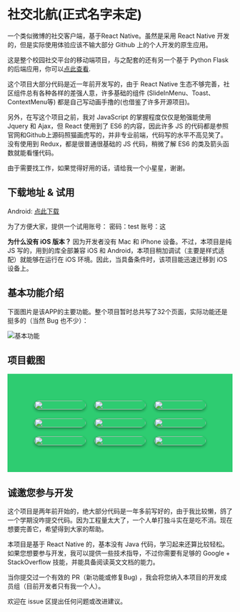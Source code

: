 社交北航(正式名字未定)
=======

一个类似微博的社交客户端，基于React Native。虽然是采用 React Native 开发的，但是实际使用体验应该不输大部分 Github 上的个人开发的原生应用。

这是整个校园社交平台的移动端项目，与之配套的还有另一个基于 Python Flask 的后端应用，你可以[点此查看](https://github.com/fondoger/School).

这个项目大部分代码是近一年前开发写的，由于 React Native 生态不够完善，社区组件总有各种各样的差强人意，许多基础的组件 (SlideInMenu、Toast、ContextMenu等) 都是自己写动画手撸的(也借鉴了许多开源项目)。

另外，在写这个项目之前，我对 JavaScript 的掌握程度仅仅是勉强能使用 Jquery 和 Ajax，但 React 使用到了 ES6 的内容，因此许多 JS 的代码都是参照官网和Github上源码照猫画虎写的，并非专业前端，代码写的水平不高见笑了。没有使用到 Redux，都是很普通很基础的 JS 代码，稍微了解 ES6 的类及箭头函数就能看懂代码。

由于需要找工作，如果觉得好用的话，请给我一个小星星，谢谢。

## 下载地址 & 试用

Android: [点此下载](http://asserts.fondoger.cn/personal/app-release.apk)

为了方便大家，提供一个试用账号：
密码：test
账号：这

**为什么没有 iOS 版本？**
因为开发者没有 Mac 和 iPhone 设备。不过，本项目是纯 JS 写的，用到的库全部兼容 iOS 和 Android，本项目稍加调试（主要是样式适配）就能够在运行在 iOS 环境。因此，当具备条件时，该项目能迅速迁移到 iOS 设备上。

## 基本功能介绍

下面图片是该APP的主要功能。整个项目暂时总共写了32个页面，实际功能还是挺多的（当然 Bug 也不少）：

![基本功能](http://ww1.sinaimg.cn/large/0070O95Yly1g36sx92wojj30ox0io410.jpg)

项目截图
-------

<div class="container" style="width: 100%; padding: 50px; background: #2ecc71; box-sizing: border-box;">
    <div class="row" style="display: flex; flex-direction: row;">
        <div class="card" style="flex: 1; margin: 10px; box-shadow: 0 3px 6px rgba(0,0,0,0.16), 0 3px 6px rgba(0,0,0,0.23); border-radius: 30px;">
            <img class="img" style="width: 100%; height: auto; border-radius: 30px;" src="http://ww1.sinaimg.cn/large/0070O95Yly1g36qrwahgnj30u01t0qno.jpg">
        </div>
        <div class="card" style="flex: 1; margin: 10px; box-shadow: 0 3px 6px rgba(0,0,0,0.16), 0 3px 6px rgba(0,0,0,0.23); border-radius: 30px;">
            <img class="img" style="width: 100%; height: auto; border-radius: 30px;" src="http://ww1.sinaimg.cn/large/0070O95Yly1g36qruhk1gj30u01t013q.jpg">
        </div>
        <div class="card" style="flex: 1; margin: 10px; box-shadow: 0 3px 6px rgba(0,0,0,0.16), 0 3px 6px rgba(0,0,0,0.23); border-radius: 30px;">
            <img class="img" style="width: 100%; height: auto; border-radius: 30px;" src="http://ww1.sinaimg.cn/large/0070O95Yly1g36qrtwsyej30u01t0n7g.jpg">
        </div>
    </div>
    <div class="row" style="display: flex; flex-direction: row;">
        <div class="card" style="flex: 1; margin: 10px; box-shadow: 0 3px 6px rgba(0,0,0,0.16), 0 3px 6px rgba(0,0,0,0.23); border-radius: 30px;">
            <img class="img" style="width: 100%; height: auto; border-radius: 30px;" src="http://ww1.sinaimg.cn/large/0070O95Yly1g36qrsa7s3j30u01t0tnm.jpg" >
        </div>
        <div class="card" style="flex: 1; margin: 10px; box-shadow: 0 3px 6px rgba(0,0,0,0.16), 0 3px 6px rgba(0,0,0,0.23); border-radius: 30px;">
            <img class="img" style="width: 100%; height: auto; border-radius: 30px;" src="http://ww1.sinaimg.cn/large/0070O95Yly1g36qrwll2rj30u01t01kx.jpg">
        </div>
        <div class="card" style="flex: 1; margin: 10px; box-shadow: 0 3px 6px rgba(0,0,0,0.16), 0 3px 6px rgba(0,0,0,0.23); border-radius: 30px;">
            <img class="img" style="width: 100%; height: auto; border-radius: 30px;" src="http://ww1.sinaimg.cn/large/0070O95Yly1g36qrx12q2j30u01t0160.jpg">
        </div>
    </div>
    <div class="row" style="display: flex; flex-direction: row;">
    	<div class="card" style="flex: 1; margin: 10px; box-shadow: 0 3px 6px rgba(0,0,0,0.16), 0 3px 6px rgba(0,0,0,0.23); border-radius: 30px;">
            <img class="img" style="width: 100%; height: auto; border-radius: 30px;" src="http://ww1.sinaimg.cn/large/0070O95Yly1g36spb7511j30u01t00u7.jpg">
        </div>
        <div class="card" style="flex: 1; margin: 10px; box-shadow: 0 3px 6px rgba(0,0,0,0.16), 0 3px 6px rgba(0,0,0,0.23); border-radius: 30px;">
            <img class="img" style="width: 100%; height: auto; border-radius: 30px;" src="http://ww1.sinaimg.cn/large/0070O95Yly1g36qrq8qxqj30u01t041m.jpg">
        </div>
        <div class="card" style="flex: 1; margin: 10px; box-shadow: 0 3px 6px rgba(0,0,0,0.16), 0 3px 6px rgba(0,0,0,0.23); border-radius: 30px;">
            <img class="img" style="width: 100%; height: auto; border-radius: 30px;" src="http://ww1.sinaimg.cn/large/0070O95Yly1g36spuxfghj30u01t0qci.jpg">
        </div>
    </div>
</div>


## 诚邀您参与开发

这个项目是两年前开始的，绝大部分代码是一年多前写好的，由于我比较懒，鸽了一个学期没咋提交代码。因为工程量太大了，一个人单打独斗实在是吃不消。现在想要完善它，希望得到大家的帮助。

本项目是基于 React Native 的，基本没有 Java 代码，学习起来还算比较轻松。如果您想要参与开发，我可以提供一些技术指导，不过你需要有足够的 Google + StackOverflow 技能，并能具备阅读英文文档的能力。

当你提交过一个有效的 PR（新功能或修复Bug) ，我会将您纳入本项目的开发成员组（目前开发者只有我一个人）。

欢迎在 issue 区提出任何问题或改进建议。
